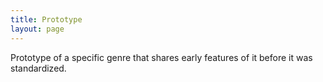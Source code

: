 ```yaml
---
title: Prototype
layout: page
---
```

Prototype of a specific genre that shares early features of it before it was standardized.
